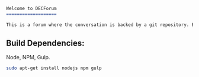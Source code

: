 

```md
Welcome to DECForum
===================

This is a forum where the conversation is backed by a git repository. Each message is a separate commit which is referenced by it’s hash. You can use markdown to write posts, and they will be rendered back to you as HTML. There is no login, posters are identified by the base32 address of the client which they use to connect to the server.
```

Build Dependencies:
-------------------

Node, NPM, Gulp.

```sh
sudo apt-get install nodejs npm gulp
```